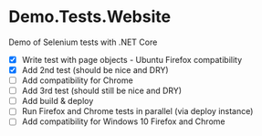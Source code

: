 # Demo.Tests.Website
Demo of Selenium tests with .NET Core

- [x] Write test with page objects - Ubuntu Firefox compatibility
- [x] Add 2nd test (should be nice and DRY)
- [ ] Add compatibility for Chrome
- [ ] Add 3rd test (should still be nice and DRY)
- [ ] Add build & deploy
- [ ] Run Firefox and Chrome tests in parallel (via deploy instance)
- [ ] Add compatibility for Windows 10 Firefox and Chrome
